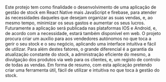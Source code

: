 Este protejo tem como finalidade o desenvolvimento de uma aplicação de gestão de 
stock em React Native mais JavaScript e firebase, para atender às necessidades daqueles 
que desejam organizar as suas vendas, e, ao mesmo tempo, minimizar os seus gastos e 
aumentar os seus lucros. Futuramente a aplicação será publicada nas plataformas IOS e 
Android, e, de acordo com a necessidade, estará também disponível em web. 
O projeto procura criar um auxílio para aos vendedores autónomos no que toca a 
gerir o seu stock e o seu negócio, aplicando uma interface intuitiva e fácil de utilizar. Para 
além destes fatores, o grande diferencial é a garantia da atualização constante do stock, a 
administração eficiente do mesmo, a divulgação dos produtos via web para os clientes, e, 
um registo de controlo de todas as vendas. Em forma de resumo, com esta aplicação 
pretendo criar uma ferramenta útil, fácil de utilizar e intuitiva no que toca à gestão do 
stock. 

